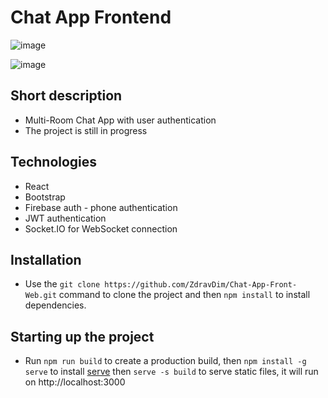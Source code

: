 # Chat App Frontend

![image](https://github.com/ZdravDim/Chat-App-Front-Web/assets/72796409/dd9a12a8-a626-4085-911c-1a9579840395)

![image](https://github.com/ZdravDim/Chat-App-Front-Web/assets/72796409/10cfc0fc-5ac5-4144-8d8f-d86cf94d7a6c)

## Short description

- Multi-Room Chat App with user authentication
- The project is still in progress

## Technologies

- React
- Bootstrap
- Firebase auth - phone authentication
- JWT authentication
- Socket.IO for WebSocket connection

## Installation

- Use the `git clone https://github.com/ZdravDim/Chat-App-Front-Web.git` command to clone the project and then `npm install` to install dependencies.

## Starting up the project

- Run `npm run build` to create a production build, then `npm install -g serve` to install [serve](https://github.com/vercel/serve) then `serve -s build` to serve static files, it will run on http://localhost:3000
